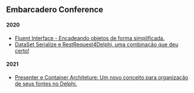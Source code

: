 ## **Embarcadero Conference**

#### **2020**

* [Fluent Interface - Encadeando objetos de forma simplificada.](https://github.com/AndreLuizDias/embarcadero-conference/tree/master/2020/fluent-interface)
* [DataSet Serialize e RestRequest4Delphi, uma combinação que deu certo!](https://github.com/AndreLuizDias/embarcadero-conference/tree/master/2020/dataset-serialize-restrequest)

#### **2021**
* [Presenter e Container Architeture: Um novo conceito para organização de seus fontes no Delphi.](https://github.com/andre-dias93/embarcadero-conference/tree/master/2021)
